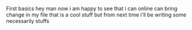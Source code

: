 First
basics
hey man now i am happy to see that i can online can bring change in my file
that is a cool stuff
but from next time i'll be writing some necessarily stuffs
